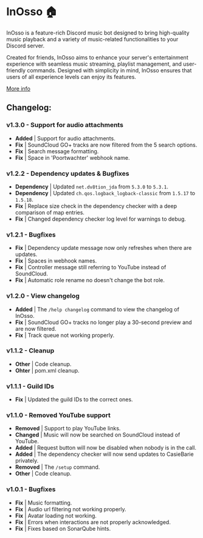 # InOsso 🏠
InOsso is a feature-rich Discord music bot designed to bring high-quality music playback and a variety of music-related functionalities to your Discord server.

Created for friends, InOsso aims to enhance your server's entertainment experience with seamless music streaming, playlist management, and user-friendly commands. Designed with simplicity in mind, InOsso ensures that users of all experience levels can enjoy its features.

[More info](https://www.casiebarie.dev/discord/inosso/)

## Changelog:
### v1.3.0 - Support for audio attachments
- **Added** | Support for audio attachments.
- **Fix** | SoundCloud GO+ tracks are now filtered from the 5 search options.
- **Fix** | Search message formatting.
- **Fix** | Space in 'Poortwachter' webhook name.

### v1.2.2 - Dependency updates & Bugfixes
- **Dependency** | Updated `net.dv8tion_jda` from `5.3.0` to `5.3.1`.
- **Dependency** | Updated `ch.qos.logback_logback-classic` from `1.5.17` to `1.5.18`.
- **Fix** | Replace size check in the dependency checker with a deep comparison of map entries.
- **Fix** | Changed dependency checker log level for warnings to debug.

### v1.2.1 - Bugfixes
- **Fix** | Dependency update message now only refreshes when there are updates.
- **Fix** | Spaces in webhook names.
- **Fix** | Controller message still referring to YouTube instead of SoundCloud.
- **Fix** | Automatic role rename no doesn't change the bot role.

### v1.2.0 - View changelog
- **Added** | The `/help changelog` command to view the changelog of InOsso.
- **Fix** | SoundCloud GO+ tracks no longer play a 30-second preview and are now filtered.
- **Fix** | Track queue not working properly.

### v1.1.2 - Cleanup
- **Other** | Code cleanup.
- **Ohter** | pom.xml cleanup.

### v1.1.1 - Guild IDs
- **Fix** | Updated the guild IDs to the correct ones.

### v1.1.0 - Removed YouTube support
- **Removed** | Support to play YouTube links.
- **Changed** | Music will now be searched on SoundCloud instead of YouTube.
- **Added** | Request button will now be disabled when nobody is in the call.
- **Added** | The dependency checker will now send updates to CasieBarie privately.
- **Removed** | The `/setup` command.
- **Other** | Code cleanup.

### v1.0.1 - Bugfixes
- **Fix** | Music formatting.
- **Fix** | Audio url filtering not working properly.
- **Fix** | Avatar loading not working.
- **Fix** | Errors when interactions are not properly acknowledged.
- **Fix** | Fixes based on SonarQube hints.